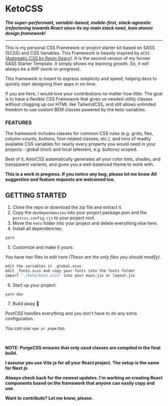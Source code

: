 # KetoCSS

**_The super-performant, variable-based, mobile-first, stack-agnostic (refactoring towards React since its my main stack now), lean atomic design framework!_**

---

This is my personal CSS Framework or project starter kit based on SASS (SCSS) and CSS Variables. This Framework is heavily inspired by `ACSS` ([Automatic CSS by Kevin Geary](https://automaticcss.com/)). It is the second version of my former SASS Starter Template. It simply shows my learning growth. So, it will always be a WIP (work-in-progress).

This framework is meant to express simplicity and speed, helping devs to quickly start designing their apps in no time.

If you are here, I would love your contributions no matter how little. The goal is to have a flexible CSS Framework that gives us needed utility classes without clogging up our HTML like TailwindCSS, and still allows unlimited freedom to use custom BEM classes powered by the keto-variables.

### FEATURES

The framework includes classes for common CSS rules (e.g. grids, flex, column-counts, buttons, font-related classes, etc.), and tons of readily available CSS variables for nearly every property you would need in your projects - global (root) and local (element, e.g. buttons) scoped.

Best of it, KetoCSS automatically generates all your color tints, shades, and transparent variants, and gives you a well-balanced theme to work with.

**This is a work in progress. If you notice any bug, please let me know**
**All suggestion and feature requests are welcomed too.**

## GETTING STARTED

1. Clone the repo or download the zip file and extract it.
2. Copy the `devDependencies` into your project package.json and the `postcss.config.cjs` to your project root.
3. Move the `keto` folder into your project and delete everything else here.
4. Install all dependencies:

```bash
yarn
```

5. Customize and make it yours:

You have two files to edit here _(These are the only files you should modify)_.

```bash
edit the variables in _global.scss
edit _fonts.scss and copy your fonts into the fonts folder
import "./keto/keto.scss" into your main.jsx or layout.jsx
```

6. Start up your project:

```bash
yarn dev
```

7. Build away 🎉

PostCSS handles everything and you don't have to do any extra configuration.

_You can use `npm or pnpm` too._

<br>

**NOTE: PurgeCSS ensures that only used classes are compiled in the final build.**

**I assume you use Vite.js for all your React project. The setup is the same for Next.js**

**Always check back for the newest updates. I'm working on creating React components based on the framework that anyone can easily copy and use.**

**Want to contribute? Let me know, please.**

